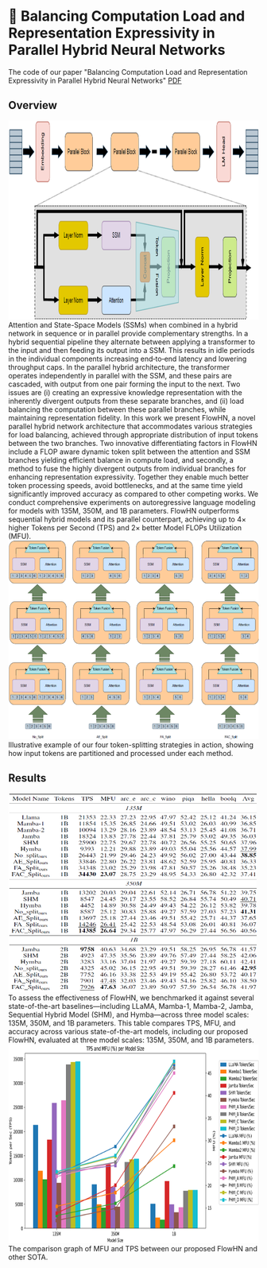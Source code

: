 # 🚀 Balancing Computation Load and Representation Expressivity in Parallel Hybrid Neural Networks

 The code of our paper "Balancing Computation Load and Representation Expressivity in Parallel Hybrid Neural Networks" [PDF](https://arxiv.org/pdf/2505.19472)


## Overview
<img src="./Imgs/architecture.png" alt="drawing" width="800" height="400"/>
Attention and State-Space Models (SSMs) when combined in a hybrid network in sequence or in parallel provide complementary strengths. In a hybrid sequential pipeline they alternate between applying a transformer to the input and then feeding its output into a SSM. This results in idle periods in the individual components increasing end‐to‐end latency and lowering throughput caps. In the parallel hybrid architecture, the transformer operates independently in parallel with the SSM, and these pairs are cascaded,  with output from one pair forming the input to the next. Two issues are (i) creating an expressive knowledge representation with the inherently divergent outputs from these separate branches, and (ii) load balancing the computation between these parallel branches, while maintaining representation fidelity. In this work we present FlowHN, a novel parallel hybrid network architecture that accommodates various strategies for load balancing, achieved through appropriate distribution of input tokens between the two branches. Two innovative differentiating factors in FlowHN include a FLOP aware dynamic token split between the attention and SSM branches yielding efficient balance in compute load, and secondly, a method to fuse the highly divergent outputs from individual branches for enhancing representation expressivity. Together they enable much better token processing speeds, avoid bottlenecks, and at the same time yield significantly improved accuracy as compared to other competing works. We conduct comprehensive experiments on autoregressive language modeling for models with 135M, 350M, and 1B parameters. FlowHN outperforms sequential hybrid models and its parallel counterpart, achieving up to 4× higher Tokens per Second (TPS) and 2× better Model FLOPs Utilization (MFU).

<img src="./Imgs/splitting_modes.png" alt="drawing" width="800" height="400"/>
Illustrative example of our four token-splitting strategies in action, showing how input tokens are partitioned and processed under each method.

## Results
<img src="./Imgs/results.png" alt="drawing" width="500" height="400"/>
 To assess the effectiveness of FlowHN, we benchmarked it against several state-of-the-art baselines—including LLaMA, Mamba-1, Mamba-2, Jamba, Sequential Hybrid Model (SHM), and Hymba—across three model scales: 135M, 350M, and 1B parameters. This table compares TPS, MFU, and accuracy across various state-of-the-art models, including our proposed FlowHN, evaluated at three model scales: 135M, 350M, and 1B parameters.

 <img src="./Imgs/TPS_MFU.png" alt="drawing" width="800" height="400"/>
  The comparison graph of MFU and TPS between our proposed FlowHN and other SOTA.
